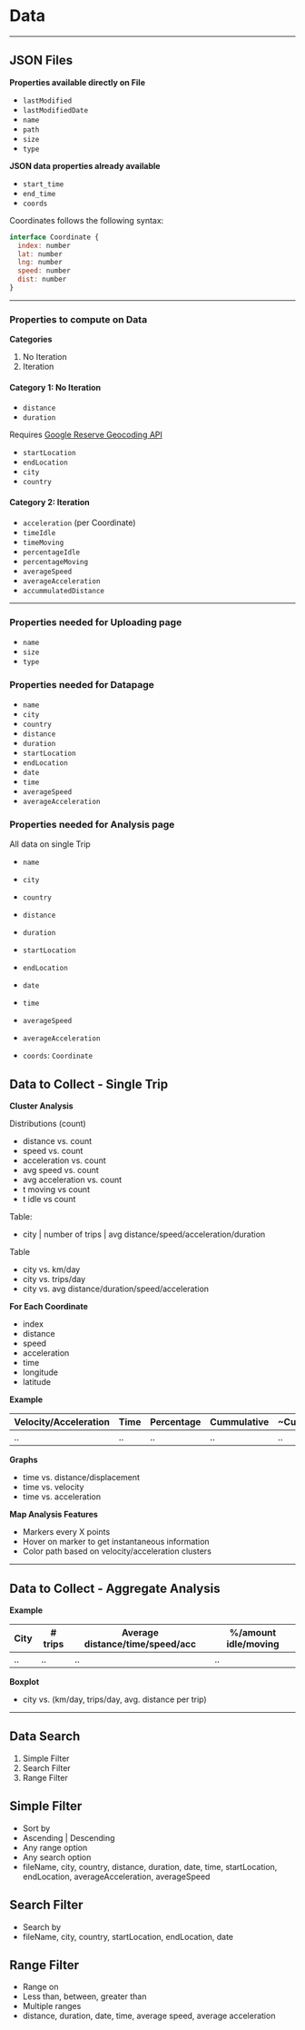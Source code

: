 # Data

____

## JSON Files

**Properties available directly on File**

- `lastModified`
- `lastModifiedDate`
- `name`
- `path`
- `size`
- `type`

**JSON data properties already available**

- `start_time`
- `end_time`
- `coords`

Coordinates follows the following syntax:

```js
interface Coordinate {
  index: number
  lat: number
  lng: number
  speed: number
  dist: number
}
```

____

### Properties to compute on Data

**Categories**

1. No Iteration
2. Iteration

#### Category 1: No Iteration

- `distance`
- `duration`

Requires [Google Reserve Geocoding API](https://developers.google.com/maps/documentation/javascript/examples/geocoding-reverse)

- `startLocation`
- `endLocation`
- `city`
- `country`

#### Category 2: Iteration

- `acceleration` (per Coordinate)
- `timeIdle`
- `timeMoving`
- `percentageIdle`
- `percentageMoving`
- `averageSpeed`
- `averageAcceleration`
- `accummulatedDistance`

____


### Properties needed for Uploading page

- `name`
- `size`
- `type`

### Properties needed for Datapage

- `name`
- `city`
- `country`
- `distance`
- `duration`
- `startLocation`
- `endLocation`
- `date`
- `time`
- `averageSpeed`
- `averageAcceleration`


### Properties needed for Analysis page

All data on single Trip

- `name`
- `city`
- `country`
- `distance`
- `duration`
- `startLocation`
- `endLocation`
- `date`
- `time`
- `averageSpeed`
- `averageAcceleration`

- `coords`: `Coordinate`

## Data to Collect - Single Trip

**Cluster Analysis**

Distributions (count)

- distance vs. count
- speed vs. count
- acceleration vs. count
- avg speed vs. count
- avg acceleration vs. count
- t moving vs count
- t idle vs count

Table:

- city | number of trips | avg distance/speed/acceleration/duration

Table

- city vs. km/day
- city vs. trips/day
- city vs. avg distance/duration/speed/acceleration

**For Each Coordinate**

- index
- distance
- speed
- acceleration
- time
- longitude
- latitude

**Example**

| Velocity/Acceleration | Time | Percentage | Cummulative | ~Cummulative |
|-|-|-|-|-|
|..|..|..|..|..|

**Graphs**

- time vs. distance/displacement
- time vs. velocity
- time vs. acceleration

**Map Analysis Features**

- Markers every X points
- Hover on marker to get instantaneous information
- Color path based on velocity/acceleration clusters

___

## Data to Collect - Aggregate Analysis


**Example**

| City | # trips | Average distance/time/speed/acc | %/amount idle/moving |
|-|-|-|-|
|..|..|..|..|

**Boxplot**

- city vs. (km/day, trips/day, avg. distance per trip)

___

## Data Search

1. Simple Filter
2. Search Filter
3. Range Filter

## Simple Filter

- Sort by
- Ascending | Descending
- Any range option
- Any search option
- fileName, city, country, distance, duration, date, time, startLocation, endLocation, averageAcceleration, averageSpeed

## Search Filter

- Search by
- fileName, city, country, startLocation, endLocation, date

## Range Filter

- Range on
- Less than, between, greater than
- Multiple ranges
- distance, duration, date, time, average speed, average acceleration

